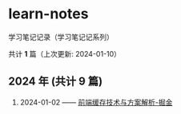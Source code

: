 # learn-notes

学习笔记记录（学习笔记记系列）

共计 **1** 篇（上次更新: 2024-01-10）

## 2024 年 (共计 9 篇)

1. 2024-01-02 —— [前端缓存技术与方案解析-掘金](https://juejin.cn/book/6994678547826606095?enter_from=course_center)
